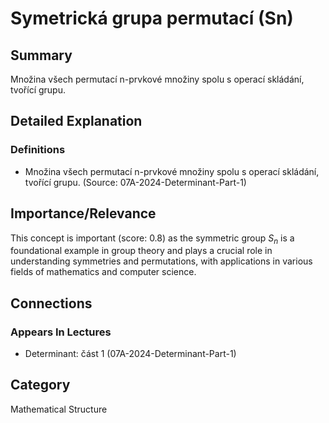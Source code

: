# Symetrická grupa permutací (Sn)

## Summary
Množina všech permutací n-prvkové množiny spolu s operací skládání, tvořící grupu.

## Detailed Explanation
### Definitions
- Množina všech permutací n-prvkové množiny spolu s operací skládání, tvořící grupu. (Source: 07A-2024-Determinant-Part-1)

## Importance/Relevance
This concept is important (score: 0.8) as the symmetric group $S_n$ is a foundational example in group theory and plays a crucial role in understanding symmetries and permutations, with applications in various fields of mathematics and computer science.

## Connections
### Appears In Lectures
- Determinant: část 1 (07A-2024-Determinant-Part-1)

## Category
Mathematical Structure